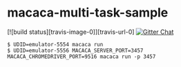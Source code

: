# macaca-multi-task-sample

[![build status][travis-image-0]][travis-url-0] [![Gitter Chat][gitter-image]][gitter-url]

[gitter-image]: https://img.shields.io/badge/GITTER-join%20chat-green.svg?style=flat-square
[gitter-url]: https://gitter.im/alibaba/macaca

```shell
$ UDID=emulator-5554 macaca run
$ UDID=emulator-5556 MACACA_SERVER_PORT=3457 MACACA_CHROMEDRIVER_PORT=9516 macaca run -p 3457
```
